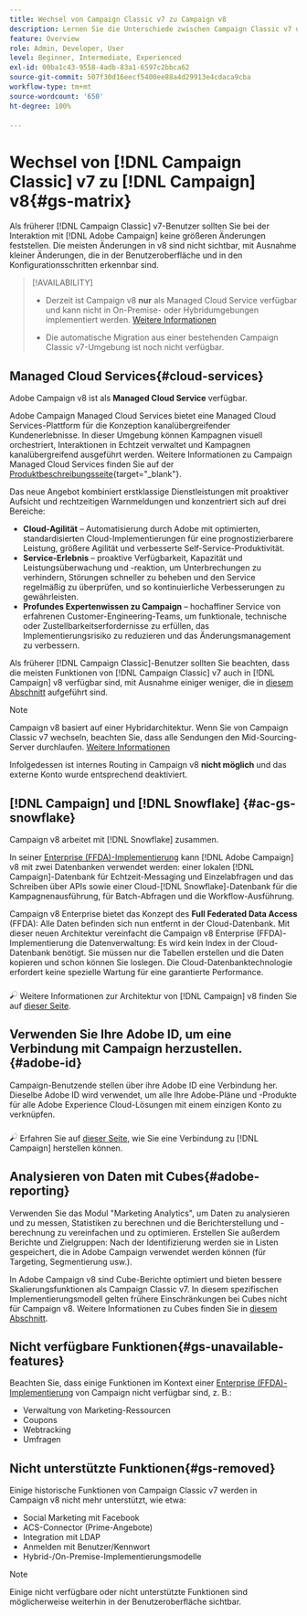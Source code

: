```yaml
---
title: Wechsel von Campaign Classic v7 zu Campaign v8
description: Lernen Sie die Unterschiede zwischen Campaign Classic v7 und Campaign v8 kennen.
feature: Overview
role: Admin, Developer, User
level: Beginner, Intermediate, Experienced
exl-id: 00ba1c43-9558-4adb-83a1-6597c2bbca62
source-git-commit: 507f30d16eecf5400ee88a4d29913e4cdaca9cba
workflow-type: tm+mt
source-wordcount: '650'
ht-degree: 100%

---
```


# Wechsel von [!DNL Campaign Classic] v7 zu [!DNL Campaign] v8{#gs-matrix}

Als früherer [!DNL Campaign Classic] v7-Benutzer sollten Sie bei der Interaktion mit [!DNL Adobe Campaign] keine größeren Änderungen feststellen. Die meisten Änderungen in v8 sind nicht sichtbar, mit Ausnahme kleiner Änderungen, die in der Benutzeroberfläche und in den Konfigurationsschritten erkennbar sind.

>[!AVAILABILITY]
>
>* Derzeit ist Campaign v8 **nur** als Managed Cloud Service verfügbar und kann nicht in On-Premise- oder Hybridumgebungen implementiert werden. [Weitere Informationen](#cloud-services)
>
>* Die automatische Migration aus einer bestehenden Campaign Classic v7-Umgebung ist noch nicht verfügbar.



## Managed Cloud Services{#cloud-services}

Adobe Campaign v8 ist als **Managed Cloud Service** verfügbar.

Adobe Campaign Managed Cloud Services bietet eine Managed Cloud Services-Plattform für die Konzeption kanalübergreifender Kundenerlebnisse. In dieser Umgebung können Kampagnen visuell orchestriert, Interaktionen in Echtzeit verwaltet und Kampagnen kanalübergreifend ausgeführt werden. Weitere Informationen zu Campaign Managed Cloud Services finden Sie auf der [Produktbeschreibungsseite](https://helpx.adobe.com/de/legal/product-descriptions/adobe-campaign-managed-cloud-services.html){target=&quot;_blank&quot;}.

Das neue Angebot kombiniert erstklassige Dienstleistungen mit proaktiver Aufsicht und rechtzeitigen Warnmeldungen und konzentriert sich auf drei Bereiche:

* **Cloud-Agilität** – Automatisierung durch Adobe mit optimierten, standardisierten Cloud-Implementierungen für eine prognostizierbarere Leistung, größere Agilität und verbesserte Self-Service-Produktivität.
* **Service-Erlebnis** – proaktive Verfügbarkeit, Kapazität und Leistungsüberwachung und -reaktion, um Unterbrechungen zu verhindern, Störungen schneller zu beheben und den Service regelmäßig zu überprüfen, und so kontinuierliche Verbesserungen zu gewährleisten.
* **Profundes Expertenwissen zu Campaign** – hochaffiner Service von erfahrenen Customer-Engineering-Teams, um funktionale, technische oder Zustellbarkeitserfordernisse zu erfüllen, das Implementierungsrisiko zu reduzieren und das Änderungsmanagement zu verbessern.

Als früherer [!DNL Campaign Classic]-Benutzer sollten Sie beachten, dass die meisten Funktionen von [!DNL Campaign Classic] v7 auch in [!DNL Campaign] v8 verfügbar sind, mit Ausnahme einiger weniger, die in [diesem Abschnitt](#gs-removed) aufgeführt sind.

>[!NOTE]
>
> Campaign v8 basiert auf einer Hybridarchitektur. Wenn Sie von Campaign Classic v7 wechseln, beachten Sie, dass alle Sendungen den Mid-Sourcing-Server durchlaufen. [Weitere Informationen](../architecture/architecture.md)
>
> Infolgedessen ist internes Routing in Campaign v8 **nicht möglich** und das externe Konto wurde entsprechend deaktiviert.


## [!DNL Campaign] und [!DNL Snowflake] {#ac-gs-snowflake}

Campaign v8 arbeitet mit [!DNL Snowflake] zusammen. 

In seiner [Enterprise (FFDA)-Implementierung](../architecture/enterprise-deployment.md) kann [!DNL Adobe Campaign] v8 mit zwei Datenbanken verwendet werden: einer lokalen [!DNL Campaign]-Datenbank für Echtzeit-Messaging und Einzelabfragen und das Schreiben über APIs sowie einer Cloud-[!DNL Snowflake]-Datenbank für die Kampagnenausführung, für Batch-Abfragen und die Workflow-Ausführung.

Campaign v8 Enterprise bietet das Konzept des **Full Federated Data Access** (FFDA): Alle Daten befinden sich nun entfernt in der Cloud-Datenbank. Mit dieser neuen Architektur vereinfacht die Campaign v8 Enterprise (FFDA)-Implementierung die Datenverwaltung: Es wird kein Index in der Cloud-Datenbank benötigt. Sie müssen nur die Tabellen erstellen und die Daten kopieren und schon können Sie loslegen. Die Cloud-Datenbanktechnologie erfordert keine spezielle Wartung für eine garantierte Performance.

![](../assets/do-not-localize/glass.png) Weitere Informationen zur Architektur von [!DNL Campaign] v8 finden Sie auf [dieser Seite](../architecture/architecture.md).


## Verwenden Sie Ihre Adobe ID, um eine Verbindung mit Campaign herzustellen.{#adobe-id}

Campaign-Benutzende stellen über ihre Adobe ID eine Verbindung her. Dieselbe Adobe ID wird verwendet, um alle Ihre Adobe-Pläne und -Produkte für alle Adobe Experience Cloud-Lösungen mit einem einzigen Konto zu verknüpfen.

![](../assets/do-not-localize/glass.png) Erfahren Sie auf [dieser Seite](connect.md), wie Sie eine Verbindung zu [!DNL Campaign] herstellen können. 

## Analysieren von Daten mit Cubes{#adobe-reporting}

Verwenden Sie das Modul &quot;Marketing Analytics&quot;, um Daten zu analysieren und zu messen, Statistiken zu berechnen und die Berichterstellung und -berechnung zu vereinfachen und zu optimieren. Erstellen Sie außerdem Berichte und Zielgruppen: Nach der Identifizierung werden sie in Listen gespeichert, die in Adobe Campaign verwendet werden können (für Targeting, Segmentierung usw.).

In Adobe Campaign v8 sind Cube-Berichte optimiert und bieten bessere Skalierungsfunktionen als Campaign Classic v7. In diesem spezifischen Implementierungsmodell gelten frühere Einschränkungen bei Cubes nicht für Campaign v8. Weitere Informationen zu Cubes finden Sie in [diesem Abschnitt](../../v8/reporting/gs-cubes.md).

## Nicht verfügbare Funktionen{#gs-unavailable-features}

Beachten Sie, dass einige Funktionen im Kontext einer [Enterprise (FFDA)-Implementierung](../architecture/enterprise-deployment.md) von Campaign nicht verfügbar sind, z. B.:

* Verwaltung von Marketing-Ressourcen
* Coupons
* Webtracking
* Umfragen

## Nicht unterstützte Funktionen{#gs-removed}

Einige historische Funktionen von Campaign Classic v7 werden in Campaign v8 nicht mehr unterstützt, wie etwa:

* Social Marketing    mit Facebook
* ACS-Connector (Prime-Angebote)
* Integration mit LDAP
* Anmelden mit Benutzer/Kennwort
* Hybrid-/On-Premise-Implementierungsmodelle


>[!NOTE]
>
>Einige nicht verfügbare oder nicht unterstützte Funktionen sind möglicherweise weiterhin in der Benutzeroberfläche sichtbar.
